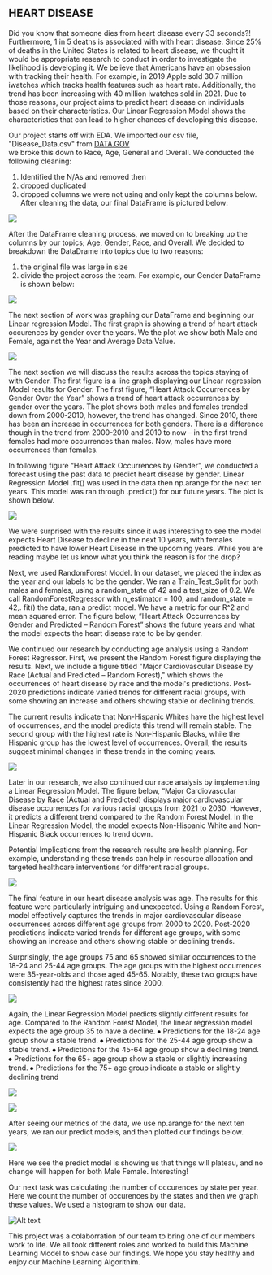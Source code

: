 
HEART DISEASE
-----------------------------------------------------------------------------------------------------
Did you know that someone dies from heart disease every 33 seconds?! Furthermore, 1 in 5 deaths is 
associated with with heart disease. Since 25% of deaths in the United States is related to heart disease,
we thought it would be appropriate research to conduct in order to investigate the likelihood is 
developing it. We believe that Americans have an obsession with tracking their health. For example, in 
2019 Apple sold 30.7 million iwatches which tracks health features such as heart rate. Additionally, 
the trend has been increasing with 40 million iwatches sold in 2021.
Due to those reasons, our project aims to predict heart disease on individuals based on their characteristics. 
Our Linear Regression Model shows the characteristics that can lead to higher chances of developing this disease.


Our project starts off with EDA. We imported our csv file, "Disease_Data.csv" from [DATA.GOV ](https://catalog.data.gov/dataset/rates-and-trends-in-hypertension-related-cardiovascular-disease-mortality-among-us-ad-2000-2fdf2)  
we broke this down to Race, Age, General and Overall. We conducted the following cleaning: 
1) Identified the N/As and removed then
2) dropped duplicated
3) dropped columns we were not using and only kept the columns below.
After cleaning the data, our final DataFrame is pictured below:

![](Images/dataframe.PNG)

After the DataFrame cleaning process, we moved on to breaking up the columns by our topics; Age, Gender, 
Race, and Overall. We decided to breakdown the DataDrame into topics due to two reasons: 
1) the original file was large in size 
2) divide the project across the team.
For example, our Gender DataFrame is shown below:

![](Images/genderDF.PNG)

The next section of work was graphing our DataFrame and beginning our Linear regression Model. The first 
graph is showing a trend of heart attack occurences by gender over the years. We the plot we show both Male
and Female, against the Year and Average Data Value. 

![](Images/genderplot.PNG)

The next section we will discuss the results across the topics staying of with Gender. The first figure is 
a line graph displaying our Linear regression Model results for Gender. The first figure, “Heart Attack 
Occurrences by Gender Over the Year” shows a trend of heart attack occurrences by gender over the years. The 
plot shows both males and females trended down from 2000-2010, however, the trend has changed. Since 2010, 
there has been an increase in occurrences for both genders. There is a difference though in the trend from 
2000-2010 and 2010 to now – in the first trend females had more occurrences than males.  Now, males have 
more occurrences than females.

In following figure “Heart Attack Occurrences by Gender”, we conducted a forecast using the past data to 
predict heart disease by gender. Linear Regression Model .fit() was used in the data then np.arange for the 
next ten years. This model was ran through .predict() for our future years. The plot is shown below.

![](Images/predicted.PNG)

We were surprised with the results since it was interesting to see the model expects Heart Disease to decline 
in the next 10 years, with females predicted to have lower Heart Disease in the upcoming years. While you are 
reading maybe let us know what you think the reason is for the drop?

Next, we used RandomForest Model. In our dataset, we placed the index as the year and our labels to be the gender.
We ran a Train_Test_Split for both males and females, using a random_state of 42 and a test_size of 0.2. We call 
RandomForestRegressor with n_estimator = 100, and random_state = 42,. fit() the data, ran a predict model. We have 
a metric for our R^2 and mean squared error. The figure below, “Heart Attack Occurrences by Gender and Predicted – Random Forest” 
shows the future years and what the model expects the heart disease rate to be by gender.

We continued our research by conducting age analysis using a Random Forest Regressor. First, we present the Random 
Forest figure displaying the results. Next, we include a figure titled "Major Cardiovascular Disease by Race 
(Actual and Predicted – Random Forest)," which shows the occurrences of heart disease by race and the model's 
predictions. Post-2020 predictions indicate varied trends for different racial groups, with some showing an increase 
and others showing stable or declining trends.

The current results indicate that Non-Hispanic Whites have the highest level of occurrences, and the model predicts 
this trend will remain stable. The second group with the highest rate is Non-Hispanic Blacks, while the Hispanic group 
has the lowest level of occurrences. Overall, the results suggest minimal changes in these trends in the coming years.

![](Images/raceactualpredicted.PNG)

Later in our research, we also continued our race analysis by implementing a Linear Regression Model. The figure below, 
“Major Cardiovascular Disease by Race (Actual and Predicted) displays major cardiovascular disease occurrences for various 
racial groups from 2021 to 2030. However, it predicts a different trend compared to the Random Forest Model. In the Linear 
Regression Model, the model expects Non-Hispanic White and Non-Hispanic Black occurrences to trend down.  

Potential Implications from the research results are health planning. For example, understanding these trends can help 
in resource allocation and targeted healthcare interventions for different racial groups.

![](Images/majorcardioactualpredict.PNG)

The final feature in our heart disease analysis was age. The results for this feature were particularly intriguing and 
unexpected. Using a Random Forest, model effectively captures the trends in major cardiovascular disease occurrences across 
different age groups from 2000 to 2020. Post-2020 predictions indicate varied trends for different age groups, with some showing 
an increase and others showing stable or declining trends.

Surprisingly, the age groups 75 and 65 showed similar occurrences to the 18-24 and 25-44 age groups. The age groups with the 
highest occurrences were 35-year-olds and those aged 45-65. Notably, these two groups have consistently had the highest rates 
since 2000. 

![](Images/randomforest3.PNG)

Again, the Linear Regression Model predicts slightly different results for age. Compared to the Random Forest Model, the linear regression model expects the age group 35 to have a decline. 
⦁	Predictions for the 18-24 age group show a stable trend.
⦁	Predictions for the 25-44 age group show a stable trend.
⦁	Predictions for the 45-64 age group show a declining trend.
⦁	Predictions for the 65+ age group show a stable or slightly increasing trend.
⦁	Predictions for the 75+ age group indicate a stable or slightly declining trend

![](Images/randomforest4.PNG)

![](Images/r2.PNG)

After seeing our metrics of the data, we use np.arange for the next ten years, we ran our predict models, and 
then plotted our findings below. 

![](Images/randompredict.PNG)

Here we see the predict model is showing us that things will plateau, and no change will happen for both Male 
Female. Interesting! 

Our next task was calculating the number of occurences by state per year. Here we count the number of occurences 
by the states and then we graph these values. We used a histogram to show our data.

![Alt text](Images/histo.PNG)

This project was a colaborration of our team to bring one of our members work to life. We all took different roles
and worked to build this Machine Learning Model to show case our findings. We hope you stay healthy and enjoy our
Machine Learning Algorithim. 
